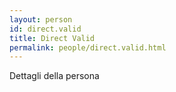 ```yaml
---
layout: person
id: direct.valid
title: Direct Valid
permalink: people/direct.valid.html
---
```


Dettagli della persona